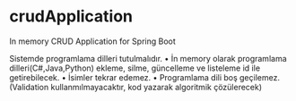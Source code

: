 # crudApplication

In memory CRUD Application for Spring Boot

Sistemde programlama dilleri tutulmalıdır.
•	İn memory olarak programlama dilleri(C#,Java,Python) ekleme, silme, güncelleme ve listeleme id ile getirebilecek.
•	İsimler tekrar edemez.
•	Programlama dili boş geçilemez. (Validation kullanmılmayacaktır, kod yazarak algoritmik çözülerecek)
